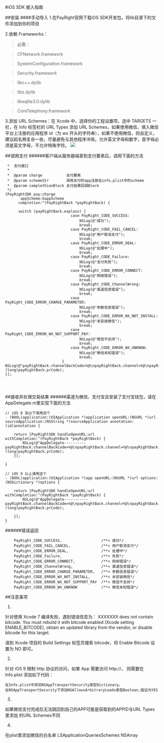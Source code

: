 #iOS SDK 接入指南

##安装
####手动导入
1.在PayRight官网下载iOS SDK开发包，将lib目录下的文件添加到你的项目

2.依赖 Frameworks：
>必需：

>CFNetwork.framework

>SystemConfiguration.framework

>Security.framework

>libc++.dylib

>libz.dylib

>libsqlite3.0.dylib

> CoreTelephony.framework

3.添加 URL Schemes：在 Xcode 中，选择你的工程设置项，选中 TARGETS 一栏，在 Info 标签栏的 URL Types 添加 URL Schemes，如果使用微信，填入微信平台上注册的应用程序 id（为 wx 开头的字符串），如果不使用微信，则自定义，建议起名稍复杂一些，尽量避免与其他程序冲突。允许英文字母和数字，首字母必须是英文字母，不允许特殊字符。
![](https://pay.weixin.qq.com/wiki/doc/api/img/chapter8_5_1.png)

##调用支付
######客户端从服务器端拿到支付要素后，调用下面的方法
```/**
 *  支付接口
 *
 *  @param charge           支付要素
 *  @param schemeStr        调用支付的app注册在info.plist中的scheme
 *  @param complethionBlock 支付结果回调Block
 */
[PayRightSDK pay:charge
       appScheme:kappScheme
      completion:^(PayRightBack *payRightBack) {

      switch (payRightBack.explain) {
                              case PayRight_CODE_SUCCESS:
                                  NSLog(@"成功");
                                  break;
                              case PayRight_CODE_FAIL_CANCEL:
                                  NSLog(@"用户取消支付");
                                  break;
                              case PayRight_CODE_ERROR_DEAL:
                                  NSLog(@"处理中");
                                  break;
                              case PayRight_CODE_Failure:
                                  NSLog(@"支付失败");
                                  break;
                              case PayRight_CODE_ERROR_CONNECT:
                                  NSLog(@"网络错误");
                                  break;
                              case PayRight_CODE_ChannelWrong:
                                  NSLog(@"渠道信息错误");
                                  break;
                              case PayRight_CODE_ERROR_CHARGE_PARAMETER:
                                  NSLog(@"参数信息错误");
                                  break;
                              case PayRight_CODE_ERROR_WX_NOT_INSTALL:
                                  NSLog(@"未安装微信");
                                  break;
                              case PayRight_CODE_ERROR_WX_NOT_SUPPORT_PAY:
                                  NSLog(@"微信不支持");
                                  break;
                              case PayRight_CODE_ERROR_WX_UNKNOW:
                                  NSLog(@"微信未知错误");
                                  break;
                          }
NSLog(@"payRightBack.channelBackCode=%@\npayRightBack.channel=%@\npayRightBack.backDescription=%@\npayRightBack.prCode=%ld",payRightBack.channelBackCode,payRightBack.channel,payRightBack.backDescription,(long)payRightBack.prCode);
}];                
                

         
```
##接收并处理交易结果
######渠道为微信、支付宝且安装了支付宝钱包，请在AppDelegate.m里实现下面的方法

```
// iOS 8 及以下请用这个
- (BOOL)application:(UIApplication *)application openURL:(NSURL *)url sourceApplication:(NSString *)sourceApplication annotation:(id)annotation {
    
    return [PayRightSDK handleOpenURL:url withCompletion:^(PayRightBack *payRightBack) {
        NSLog(@"AppDelegate----------payRightBack.channelBackCode=%@\npayRightBack.channel=%@\npayRightBack.backDescription=%@\npayRightBack.prCode=%ld",payRightBack.channelBackCode,payRightBack.channel,payRightBack.backDescription,(long)payRightBack.prCode);
    }];

}

// iOS 9 以上请用这个
- (BOOL)application:(UIApplication *)app openURL:(NSURL *)url options:(NSDictionary *)options {
    
    return [PayRightSDK handleOpenURL:url withCompletion:^(PayRightBack *payRightBack) {
        NSLog(@"AppDelegate-----------payRightBack.channelBackCode=%@\npayRightBack.channel=%@\npayRightBack.backDescription=%@\npayRightBack.prCode=%ld",payRightBack.channelBackCode,payRightBack.channel,payRightBack.backDescription,(long)payRightBack.prCode);
        
    }];
}
```
######错误返回
```
    PayRight_CODE_SUCCESS,                  /**< 成功*/
    PayRight_CODE_FAIL_CANCEL,              /**< 用户取消支付*/
    PayRight_CODE_ERROR_DEAL,               /**< 处理中*/
    PayRight_CODE_Failure,                  /**< 失败*/
    PayRight_CODE_ERROR_CONNECT,            /**< 网络错误*/
    PayRight_CODE_ChannelWrong,             /**< 渠道信息错误*/
    PayRight_CODE_ERROR_CHARGE_PARAMETER,   /**< 参数信息错误*/
    PayRight_CODE_ERROR_WX_NOT_INSTALL,     /**< 未安装微信*/
    PayRight_CODE_ERROR_WX_NOT_SUPPORT_PAY  /**< 微信不支持*/
    PayRight_CODE_ERROR_WX_UNKNOW           /**< 微信未知错误*/
```




##注意事项

1.

针对使用 Xcode 7 编译失败，遇到错误信息为：
XXXXXXX does not contain bitcode. You must rebuild it with bitcode enabled (Xcode setting ENABLE_BITCODE), obtain an updated library from the vendor, or disable bitcode for this target.

请到 Xcode 项目的 Build Settings 标签页搜索 bitcode，将 Enable Bitcode 设置为 NO 即可。


2.

针对 iOS 9 限制 http 协议的访问，如果 App 需要访问 http://， 则需要在 Info.plist 添加如下代码：

```
在Info.plist中添加NSAppTransportSecurity类型Dictionary。
在NSAppTransportSecurity下添加NSAllowsArbitraryLoads类型Boolean,值设为YES
```
3.
如果微信支付完成后无法跳回到自己的APP可能是获取到的APPID与URL Types里添加 的URL Schemes不同

4.
在plist里添加微信的白名单
LSApplicationQueriesSchemes NSArray

